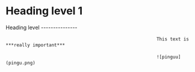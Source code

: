  # Heading level 1
    
 Heading level 
                                                             ---------------
                                                                
                                                            This text is ***really important***
                                                                
                                                            ![pinguu](pingu.png)